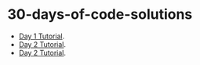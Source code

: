 # 30-days-of-code-solutions

- [Day 1 Tutorial](https://github.com/yash-patel-1402/30-days-of-code-solutions/tree/main/day-1).
- [Day 2 Tutorial](https://github.com/yash-patel-1402/30-days-of-code-solutions/tree/main/day-2).
- [Day 2 Tutorial](https://github.com/yash-patel-1402/30-days-of-code-solutions/tree/main/day-2).
